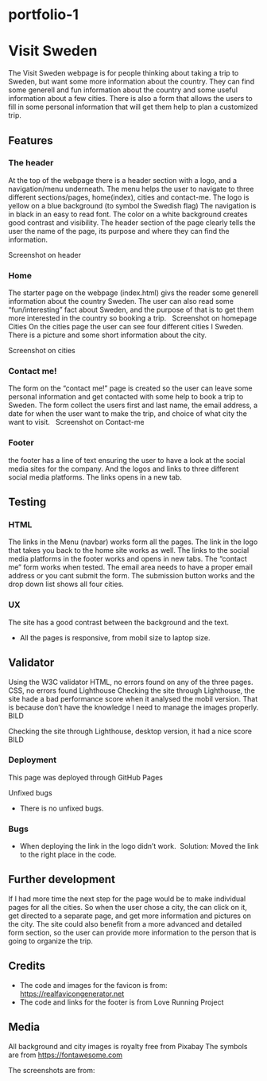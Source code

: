 # portfolio-1
# Visit Sweden
The Visit Sweden webpage is for people thinking about taking a trip to Sweden, but want some more information about the country. They can find some generell and fun information about the country and some useful information about a few cities. There is also a form that allows the users to fill in some personal information that will get them help to plan a customized trip.
<img sre="assets/images/vision.png">

## Features
### The header
At the top of the webpage there is a header section with a logo, and a navigation/menu underneath. The menu helps the user to navigate to three different sections/pages, home(index), cities and contact-me. 
The logo is yellow on a blue background (to symbol the Swedish flag) 
The navigation is in black in an easy to read font. The color on a white background creates good contrast and visibility. 
The header section of the page clearly tells the user the name of the page, its purpose and where they can find the information. 

Screenshot on header

### Home
The starter page on the webpage (index.html) givs the reader some generell information about the country Sweden. The user can also read some “fun/interesting” fact about Sweden, and the purpose of that is to get them more interested in the country so booking a trip.   
Screenshot on homepage 
Cities 
On the cities page the user can see four different cities I Sweden. There is a picture and some short information about the city. 

Screenshot on cities

### Contact me!
The form on the “contact me!” page is created so the user can leave some personal information and get contacted with some help to book a trip to Sweden. 
The form collect the users first and last name, the email address, a date for when the user want to make the trip, and choice of what city the want to visit.  
Screenshot on Contact-me

### Footer
the footer has a line of text ensuring the user to have a look at the social media sites for the company. And the logos and links to three different social media platforms. The links opens in a new tab. 

## Testing
### HTML
The links in the Menu (navbar) works form all the pages. The link in the logo that takes you back to the home site works as well. 
The links to the social media platforms in the footer works and opens in new tabs. 
The “contact me” form works when tested. The email area needs to have a proper email address or you cant submit the form. The submission button works and the drop down list shows all four cities.  

### UX 
The site has a good contrast between the background and the text.
- All the pages is responsive, from mobil size to laptop size.

## Validator 
Using the W3C validator 
HTML, no errors found on any of the three pages. 
CSS, no errors found 
Lighthouse
Checking the site through Lighthouse, the site hade a bad performance score when it analysed the mobil version. That is because don’t have the knowledge I need to manage the images properly.  
BILD

Checking the site through Lighthouse, desktop version, it had a nice score 
BILD

### Deployment
This page was deployed through GitHub Pages

Unfixed bugs 
- There is no unfixed bugs. 

### Bugs
- When deploying the link in the logo didn’t work.  Solution: Moved the link to the right place in the code. 

## Further development
If I had more time the next step for the page would be to make individual pages for all the cities. So when the user chose a city, the can click on it, get directed to a separate page, and get more information and pictures on the city. 
The site could also benefit from a more advanced and detailed form section, so the user can provide more information to the person that is going to organize the trip. 

## Credits
- The code and images for the favicon is from: https://realfavicongenerator.net
- The code and links for the footer is from Love Running Project 

## Media 
All background and city images is royalty free from Pixabay
The symbols are from https://fontawesome.com

The screenshots are from:

